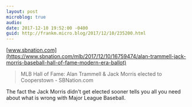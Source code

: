 ```yaml
---
layout: post
microblog: true
audio: 
date: 2017-12-10 19:52:00 -0400
guid: http://frankm.micro.blog/2017/12/10/235200.html
---
```

 [www.sbnation.com](https://www.sbnation.com/mlb/2017/12/10/16759474/alan-trammell-jack-morris-baseball-hall-of-fame-modern-era-ballot)

> MLB Hall of Fame: Alan Trammell & Jack Morris elected to Cooperstown - SBNation.com

The fact the Jack Morris didn't get elected sooner tells you all you need about what is wrong with Major League Baseball. 
